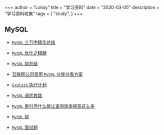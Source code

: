 +++
author = "Lolioy"
title = "学习资料"
date = "2020-03-05"
description = "学习资料收集"
tags = [
    "study",
]
+++

<!--more-->

## MySQL

- [`MySQL` 三万字精华总结](https://mp.weixin.qq.com/s/DSgbe4plwYe1LjTgvvSeeg)

- [`MySQL` 优化之精髓](https://juejin.im/post/5e3eb616f265da570d734dcb#heading-21)

- [`MySQL` 锁总结](https://zhuanlan.zhihu.com/p/29150809)

- [互联网公司常用 `MySQL` 分库分表方案](https://mp.weixin.qq.com/s/dGECnPailOkMX476KoTQfg)

- [`Explain` 执行计划](https://mp.weixin.qq.com/s?__biz=MzAxNTM4NzAyNg==&mid=2247485148&idx=1&sn=a31f7ddef8f71104ee616b57996a0e44&chksm=9b859621acf21f37270469a8d5a5ae4515def82afcc2f2a27f283a34ddbd50c34b9f3ce8c2cf&token=1294896345&lang=zh_CN#rd)

- [`MySQL` 调优套路](https://mp.weixin.qq.com/s/e0CqJG2-PCDgKLjQfh02tw)

- [`MySQL` 索引凭什么能让查询效率提高这么多](https://juejin.im/post/6869532756498448392)

- [`MySQL` 锁](https://juejin.im/post/6871018035630342151)

- [`MySQL` 面试题](https://juejin.im/post/6868270408534720525)